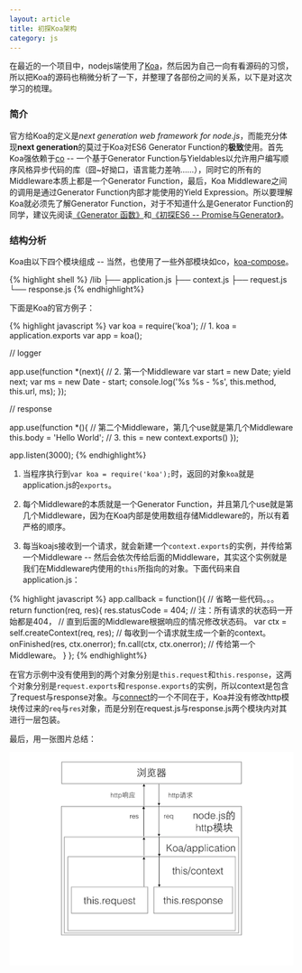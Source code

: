 ```yaml
---
layout: article
title: 初探Koa架构
category: js
---
```


在最近的一个项目中，nodejs端使用了[Koa](http://koajs.com/)，然后因为自己一向有看源码的习惯，所以把Koa的源码也稍微分析了一下，并整理了各部份之间的关系，以下是对这次学习的梳理。

### 简介
官方给Koa的定义是*next generation web framework for node.js*，而能充分体现**next generation**的莫过于Koa对ES6 Generator Function的**极致**使用。首先Koa强依赖于[co](https://github.com/visionmedia/co) -- 一个基于Generator Function与Yieldables以允许用户编写顺序风格异步代码的库（囧~好拗口，语言能力差呐……），同时它的所有的Middleware本质上都是一个Generator Function，最后，Koa Middleware之间的调用是通过Generator Function内部才能使用的Yield Expression。所以要理解Koa就必须先了解Generator Function，对于不知道什么是Generator Function的同学，建议先阅读[《Generator 函数》](http://es6.ruanyifeng.com/#docs/generator)和[《初探ES6 -- Promise与Generator》](http://benjycui.com/js/2014/08/23/first-glance-at-promise-and-generator-of-es6.html)。

### 结构分析
Koa由以下四个模块组成 -- 当然，也使用了一些外部模块如co，[koa-compose](https://github.com/koajs/compose)。

{% highlight shell %}
/lib
├── application.js
├── context.js
├── request.js
└── response.js
{% endhighlight%}

下面是Koa的官方例子：

{% highlight javascript %}
var koa = require('koa'); // 1. koa = application.exports
var app = koa();

// logger

app.use(function *(next){ // 2. 第一个Middleware
  var start = new Date;
  yield next;
  var ms = new Date - start;
  console.log('%s %s - %s', this.method, this.url, ms);
});

// response

app.use(function *(){ // 第二个Middleware，第几个use就是第几个Middleware
  this.body = 'Hello World'; // 3. this = new context.exports()
});

app.listen(3000);
{% endhighlight%}

1. 当程序执行到`var koa = require('koa');`时，返回的对象`koa`就是application.js的`exports`。

2. 每个Middleware的本质就是一个Generator Function，并且第几个use就是第几个Middleware，因为在Koa内部是使用数组存储Middleware的，所以有着严格的顺序。

3. 每当koajs接收到一个请求，就会新建一个`context.exports`的实例，并传给第一个Middleware -- 然后会依次传给后面的Middleware，其实这个实例就是我们在Middleware内使用的`this`所指向的对象。下面代码来自application.js：

{% highlight javascript %}
app.callback = function(){
  // 省略一些代码。。。
  return function(req, res){
    res.statusCode = 404; // 注：所有请求的状态码一开始都是404，
                          // 直到后面的Middleware根据响应的情况修改状态码。
    var ctx = self.createContext(req, res); // 每收到一个请求就生成一个新的context。
    onFinished(res, ctx.onerror);
    fn.call(ctx, ctx.onerror); // 传给第一个Middleware。
  }
};
{% endhighlight%}

在官方示例中没有使用到的两个对象分别是`this.request`和`this.response`，这两个对象分别是`request.exports`和`response.exports`的实例，所以context是包含了request与response对象。与[connect](https://github.com/senchalabs/connect)的一个不同在于，Koa并没有修改http模块传过来的`req`与`res`对象，而是分别在request.js与response.js两个模块内对其进行一层包装。

最后，用一张图片总结：

![Koajs处理并响应浏览器请求](/upload/images/how-the-koa-process-request.png)
